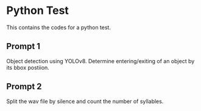 # Python Test
This contains the codes for a python test.

## Prompt 1
Object detection using YOLOv8. Determine entering/exiting of an object by its bbox postiion.

## Prompt 2
Split the wav file by silence and count the number of syllables.
